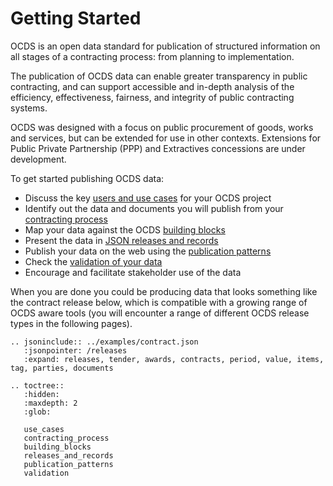 # Getting Started

OCDS is an open data standard for publication of structured information on all stages of a contracting process: from planning to implementation.

The publication of OCDS data can enable greater transparency in public contracting, and can support accessible and in-depth analysis of the efficiency, effectiveness, fairness, and integrity of public contracting systems. 

OCDS was designed with a focus on public procurement of goods, works and services, but can be extended for use in other contexts. Extensions for Public Private Partnership (PPP) and Extractives concessions are under development.

To get started publishing OCDS data:

* Discuss the key [users and use cases](use_cases) for your OCDS project
* Identify out the data and documents you will publish from your [contracting process](contracting_process)
* Map your data against the OCDS [building blocks](building_blocks)
* Present the data in [JSON releases and records](releases_and_records)
* Publish your data on the web using the [publication patterns](publication_patterns)
* Check the [validation of your data](validation)
* Encourage and facilitate stakeholder use of the data

<!-- You can find [samples of OCDS data](ToDo), and [information on using OCDS](ToDo) in the implementation handbook. -->

When you are done you could be producing data that looks something like the contract release below, which is compatible with a growing range of OCDS aware tools (you will encounter a range of different OCDS release types in the following pages).

```eval_rst
.. jsoninclude:: ../examples/contract.json
   :jsonpointer: /releases
   :expand: releases, tender, awards, contracts, period, value, items, tag, parties, documents

```

```eval_rst
.. toctree::
   :hidden:
   :maxdepth: 2
   :glob:

   use_cases
   contracting_process
   building_blocks
   releases_and_records
   publication_patterns
   validation
```

